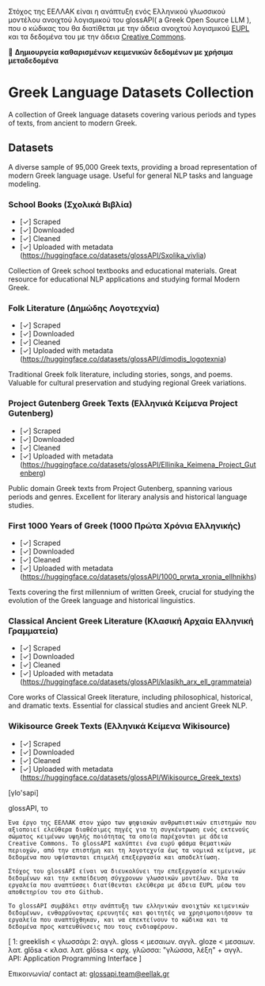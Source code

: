 Στόχος της ΕΕΛΛΑΚ είναι η ανάπτυξη ενός Ελληνικού γλωσσικού μοντέλου ανοιχτού λογισμικού του glossAPI( a Greek Open Source LLM ), που ο κώδικας του θα διατίθεται με την άδεια ανοιχτού λογισμικού [EUPL](https://eupl.eu/) και τα δεδομένα του με την άδεια [Creative Commons](https://creativecommons.org/share-your-work/cclicenses/).

:rocket: **Δημιουργεία καθαρισμένων κειμενικών δεδομένων με χρήσιμα μεταδεδομένα**

# Greek Language Datasets Collection

A collection of Greek language datasets covering various periods and types of texts, from ancient to modern Greek.

## Datasets

A diverse sample of 95,000 Greek texts, providing a broad representation of modern Greek language usage. Useful for general NLP tasks and language modeling.

### School Books (Σχολικά Βιβλία)
- [✓] Scraped
- [✓] Downloaded
- [✓] Cleaned
- [✓] Uploaded with metadata (https://huggingface.co/datasets/glossAPI/Sxolika_vivlia)

Collection of Greek school textbooks and educational materials. Great resource for educational NLP applications and studying formal Modern Greek.

### Folk Literature (Δημώδης Λογοτεχνία)
- [✓] Scraped
- [✓] Downloaded
- [✓] Cleaned
- [✓] Uploaded with metadata (https://huggingface.co/datasets/glossAPI/dimodis_logotexnia)

Traditional Greek folk literature, including stories, songs, and poems. Valuable for cultural preservation and studying regional Greek variations.

### Project Gutenberg Greek Texts (Ελληνικά Κείμενα Project Gutenberg)
- [✓] Scraped
- [✓] Downloaded
- [✓] Cleaned
- [✓] Uploaded with metadata (https://huggingface.co/datasets/glossAPI/Ellinika_Keimena_Project_Gutenberg)

Public domain Greek texts from Project Gutenberg, spanning various periods and genres. Excellent for literary analysis and historical language studies.

### First 1000 Years of Greek (1000 Πρώτα Χρόνια Ελληνικής)
- [✓] Scraped
- [✓] Downloaded
- [✓] Cleaned
- [✓] Uploaded with metadata (https://huggingface.co/datasets/glossAPI/1000_prwta_xronia_ellhnikhs)

Texts covering the first millennium of written Greek, crucial for studying the evolution of the Greek language and historical linguistics.

### Classical Ancient Greek Literature (Κλασική Αρχαία Ελληνική Γραμματεία)
- [✓] Scraped
- [✓] Downloaded
- [✓] Cleaned
- [✓] Uploaded with metadata (https://huggingface.co/datasets/glossAPI/klasikh_arx_ell_grammateia)

Core works of Classical Greek literature, including philosophical, historical, and dramatic texts. Essential for classical studies and ancient Greek NLP.

### Wikisource Greek Texts (Ελληνικά Κείμενα Wikisource)
- [✓] Scraped
- [✓] Downloaded
- [✓] Cleaned
- [✓] Uploaded with metadata (https://huggingface.co/datasets/glossAPI/Wikisource_Greek_texts)

[γlo'sapi]

glossAPI, το

    Ένα έργο της ΕΕΛΛΑΚ στον χώρο των ψηφιακών ανθρωπιστικών επιστημών που αξιοποιεί ελεύθερα διαθέσιμες πηγές για τη συγκέντρωση ενός εκτενούς σώματος κειμένων υψηλής ποιότητας τα οποία παρέχονται με άδεια Creative Commons. Το glossAPI καλύπτει ένα ευρύ φάσμα θεματικών περιοχών, από την επιστήμη και τη λογοτεχνία έως τα νομικά κείμενα, με δεδομένα που υφίστανται επιμελή επεξεργασία και αποδελτίωση.

    Στόχος του glossAPI είναι να διευκολύνει την επεξεργασία κειμενικών δεδομένων και την εκπαίδευση σύγχρονων γλωσσικών μοντέλων. Όλα τα εργαλεία που αναπτύσσει διατίθενται ελεύθερα με άδεια EUPL μέσω του αποθετηρίου του στο Github.

    Το glossAPI συμβάλει στην ανάπτυξη των ελληνικών ανοιχτών κειμενικών δεδομένων, ενθαρρύνοντας ερευνητές και φοιτητές να χρησιμοποιήσουν τα εργαλεία που αναπτύχθηκαν, και να επεκτείνουν το κώδικα και τα δεδομένα προς κατευθύνσεις που τους ενδιαφέρουν.

[ 1: greeklish < γλωσσάρι 2: αγγλ. gloss < μεσαιων. αγγλ. gloze < μεσαιων. λατ. glōsa < κλασ. λατ. glōssa < αρχ. γλῶσσα: "γλώσσα, λέξη" + αγγλ. API: Application Programming Interface ]

Επικοινωνία/ contact at: glossapi.team@eellak.gr



